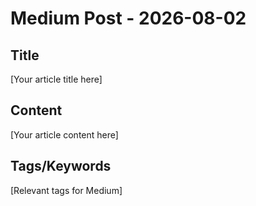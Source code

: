 # Medium Post - 2026-08-02

## Title
[Your article title here]

## Content
[Your article content here]

## Tags/Keywords
[Relevant tags for Medium]
